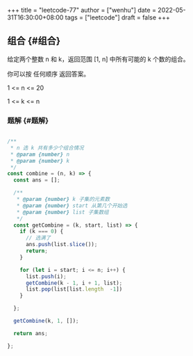 +++
title = "leetcode-77"
author = ["wenhu"]
date = 2022-05-31T16:30:00+08:00
tags = ["leetcode"]
draft = false
+++

## 组合 {#组合}

给定两个整数 n 和 k，返回范围 [1, n] 中所有可能的 k 个数的组合。

你可以按 任何顺序 返回答案。

1 &lt;= n &lt;= 20

1 &lt;= k &lt;= n


### 题解 {#题解}

```js

/**
 * n 选 k 共有多少个组合情况
 * @param {number} n
 * @param {number} k
 */
const combine = (n, k) => {
  const ans = [];

  /**
   * @param {number} k 子集的元素数
   * @param {number} start 从第几个开始选
   * @param {number} list 子集数组
   */
  const getCombine = (k, start, list) => {
    if (k === 0) {
      // 选满了
      ans.push(list.slice());
      return;
    }

    for (let i = start; i <= n; i++) {
      list.push(i);
      getCombine(k - 1, i + 1, list);
      list.pop(list[list.length  -1])
    }

  };

  getCombine(k, 1, []);

  return ans;

};
```
